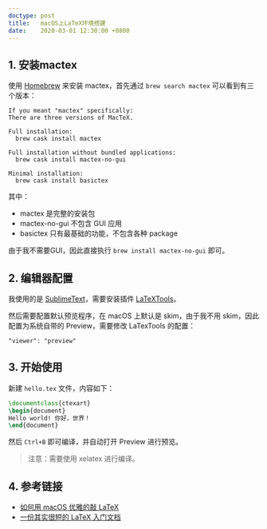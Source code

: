 ```yaml
---
doctype: post
title:   macOS上LaTeX环境搭建
date:    2020-03-01 12:30:00 +0800
---
```


## 1. 安装mactex

使用 [Homebrew](https://brew.sh/) 来安装 mactex，首先通过 `brew search mactex` 可以看到有三个版本：

```
If you meant "mactex" specifically:
There are three versions of MacTeX.

Full installation:
  brew cask install mactex

Full installation without bundled applications:
  brew cask install mactex-no-gui

Minimal installation:
  brew cask install basictex
```

其中：

- mactex 是完整的安装包
- mactex-no-gui 不包含 GUI 应用
- basictex 只有最基础的功能，不包含各种 package

由于我不需要GUI，因此直接执行 `brew install mactex-no-gui` 即可。

## 2. 编辑器配置

我使用的是 [SublimeText](https://www.sublimetext.com/)，需要安装插件 [LaTeXTools](https://latextools.readthedocs.io/en/latest/)。

然后需要配置默认预览程序，在 macOS 上默认是 skim，由于我不用 skim，因此配置为系统自带的 Preview，需要修改 LaTexTools 的配置：

```
"viewer": "preview"
```

## 3. 开始使用

新建 `hello.tex` 文件，内容如下：

```latex
\documentclass{ctexart}
\begin{document}
Hello world! 你好，世界！
\end{document}
```

然后 `Ctrl+B` 即可编译，并自动打开 Preview 进行预览。

> 注意：需要使用 xelatex 进行编译。

## 4. 参考链接

- [如何用 macOS 优雅的敲 LaTeX](https://zhuanlan.zhihu.com/p/46942059)
- [一份其实很短的 LaTeX 入门文档](https://liam.page/2014/09/08/latex-introduction/)
